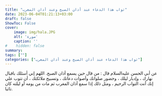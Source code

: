 ```yaml
---
title: "ثواب هذا الدعاء عند أذان الصبح وعند أذان المغرب"
date: 2023-06-04T01:21:13+03:00
draft: false
ShowToc: False
cover:
    image: img/hala.JPG
    alt: 'صورة'
    caption: ''
#    hidden: false
summary: 
tags: [""]
categories: ["ثواب هذا الدعاء عند أذان الصبح وعند أذان المغرب"]
---
```

عن أبي الحسن عليه‌السلام قال : من قال حين يسمع أذان
الصبح. اللهم إني أسئلك باقبال نهارك ، وإدبار ليلك ، وحضور صلواتك
وأصوات دعاتك ، وتسبيح ملائكتك ، أن تتوب علي إنك أنت التواب
الرحيم ، ومثل ذلك إذا سمع أذان المغرب ثم مات من يومه أو ليلته
كان تائبا.

